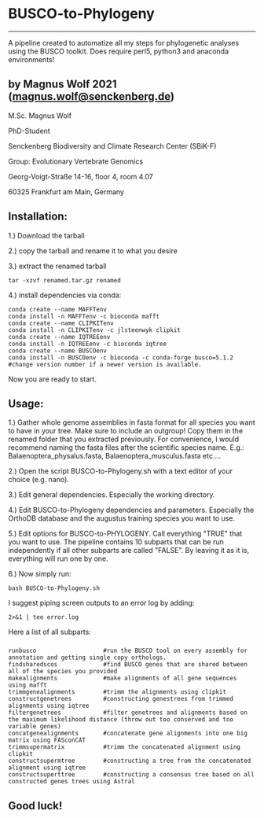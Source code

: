 # BUSCO-to-Phylogeny
-------------------------------

A pipeline created to automatize all my steps for phylogenetic analyses using the BUSCO toolkit.
Does require perl5, python3 and anaconda environments!

by Magnus Wolf 2021 (magnus.wolf@senckenberg.de)
-------------------------------
M.Sc. Magnus Wolf

PhD-Student

Senckenberg Biodiversity and Climate Research Center (SBiK-F)

Group: Evolutionary Vertebrate Genomics

Georg-Voigt-Straße 14-16, floor 4, room 4.07

60325 Frankfurt am Main, Germany

Installation:
-------------------------------
1.) Download the tarball

2.) copy the tarball and rename it to what you desire

3.) extract the renamed tarball

    tar -xzvf renamed.tar.gz renamed

4.) install dependencies via conda:

    conda create --name MAFFTenv
    conda install -n MAFFTenv -c bioconda mafft 
    conda create --name CLIPKITenv
    conda install -n CLIPKITenv -c jlsteenwyk clipkit
    conda create --name IQTREEenv
    conda install -n IQTREEenv -c bioconda iqtree
    conda create --name BUSCOenv
    conda install -n BUSCOenv -c bioconda -c conda-forge busco=5.1.2  #change version number if a newer version is available.

Now you are ready to start.

Usage:
-------------------------------
1.) Gather whole genome assemblies in fasta format for all species you want to have in your tree. Make sure to include an
outgroup! Copy them in the renamed folder that you extracted previously. For convenience, I would recommend naming the 
fasta files after the scientific species name. E.g.: Balaenoptera_physalus.fasta, Balaenoptera_musculus.fasta etc.... 

2.) Open the script BUSCO-to-Phylogeny.sh with a text editor of your choice (e.g. nano).

3.) Edit general dependencies. Especially the working directory.

4.) Edit BUSCO-to-Phylogeny dependencies and parameters. Especially the OrthoDB database and the augustus 
training species you want to use.

5.) Edit options for BUSCO-to-PHYLOGENY. Call everything "TRUE" that you want to use. The pipeline 
contains 10 subparts that can be run independently if all other subparts are called "FALSE". By
leaving it as it is, everything will run one by one. 

6.) Now simply run:
    
    bash BUSCO-to-Phylogeny.sh

I suggest piping screen outputs to an error log by adding: 

    2>&1 | tee error.log
 

Here a list of all subparts:
###

    runbusco                   #run the BUSCO tool on every assembly for annotation and getting single copy orthologs.
    findsharedscos             #find BUSCO genes that are shared between all of the species you provided
    makealignments             #make alignments of all gene sequences using mafft
    trimmgenealignments        #trimm the alignments using clipkit
    constructgenetrees         #constructing genestrees from trimmed alignments using iqtree
    filtergenetrees            #filter genetrees and alignments based on the maximum likelihood distance (throw out too conserved and too variable genes)
    concatgenealignments       #concatenate gene alignments into one big matrix using FASconCAT
    trimmsupermatrix           #trimm the concatenated alignment using clipkit
    constructsupermtree        #constructing a tree from the concatenated alignment using iqtree
    constructsuperttree        #constructing a consensus tree based on all constructed genes trees using Astral 
    
###


Good luck!
-------------------------------
